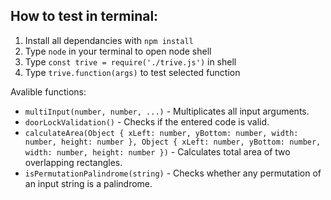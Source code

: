 ## How to test in terminal:

1. Install all dependancies with `npm install`
1. Type `node` in your terminal to open node shell
1. Type `const trive = require('./trive.js')` in shell
1. Type `trive.function(args)` to test selected function

Avalible functions:
 - `multiInput(number, number, ...)` - Multiplicates all input arguments.
 - `doorLockValidation()` - Checks if the entered code is valid.
 - `calculateArea(Object { xLeft: number, yBottom: number, width: number, height: number }, Object { xLeft: number, yBottom: number, width: number, height: number })` - Calculates total area of two overlapping rectangles.
 - `isPermutationPalindrome(string)` - Checks whether any permutation of an input string is a palindrome.
